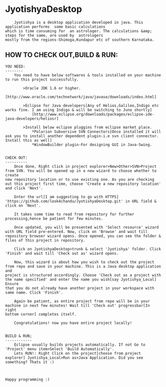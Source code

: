JyotishyaDesktop
================

		Jyotishya is a desktop application developed in java. This application performs  some basic calculations 
	which is time consuming for  an astrologer. The calculations &amp; steps for the same, are used by  astrologers
	mostly from the regions-Shimoga,Kundapur etc of southern Karnataka.
	
 
 HOW TO CHECK OUT,BUILD & RUN:
 -----------------------------
 
	YOU NEED:
	--------
		You need to have below softwares & tools installed on your machine to run this project successfully.
		
			>Oracle JDK 1.6 or higher.
				[http://www.oracle.com/technetwork/java/javase/downloads/index.html]
			
			>Eclipse for Java developers[Any of Helios,Galileo,Indigo etc works fine. I am using Indigo & will be switching to Juno shortly]
				[http://www.eclipse.org/downloads/packages/eclipse-ide-java-developers/heliosr]
				
			>Install below eclipse pluggins from eclipse market place.	
				*Polarion Subversive SVN Connectors[Once installed it will ask you to install another dependent plugin-i.e svn client connector. Install this as well]
				*WindowBuilder plugin-For designing GUI in Java-Swing.
				
				
	CHECK OUT:
	----------
		Once done, Right click in project explorer>New>Other>SVN>Project from SVN. You will be opened up in a new wizard to choose whether to create 
	new repository location or to use existing one. As you are checking out this project first time, choose 'Create a new repository location' and click 'Next'.
		
		Enter the url[I am suggesting to go with HTTPS] 'https://github.com/look4chandu/JyotishyaDesktop.git' in URL field & click on 'Next'.
		
		It takes some time to read from repository for further processing,hence be patient for few minutes.
		
		Once updated, you will be presented with 'Select resource' wizard with URL field pre-entered. Now, click on 'Browse' and wait till 
	repository browser wizard opens. Once opened, you can see the folder & files of this project in repository.
	
		Click on JyotishyaDesktop>trunk & select 'Jyotishya' folder. Click 'Finish' and wait till 'Check out as' wizard opens.
		
		Now, this wizard is about how you wish to check out the project from repo and save in your machine. This is a Java desktop application and 
	project is structured accordingly. Choose 'Check out as a project with the name specified' and enter the name you wish[say Jyotishya_Local] Ensure 
	that you do not already have another project in your workspace with same name. Click 'Finish'.
	
		Again be patient, as entire project from repo will be in your machine in next few minutes! Wait till 'Check out' progressbar[In right
	bottom corner] completes itself.
	
		Congratulations! now you have entire project locally!
		
		
	BUILD & RUN;
	------------
		Eclipse usually builds projects automatically. If not Go to 'Project' menu item>Select 'Build Automatically'.
		Lets RUN!: Right Click on the project[choose from project explorer] Jyotishya_Local>Run as>Java Application. Did you see something? Thats it :)		
	
		
		
	Happy programming :)	
		
		